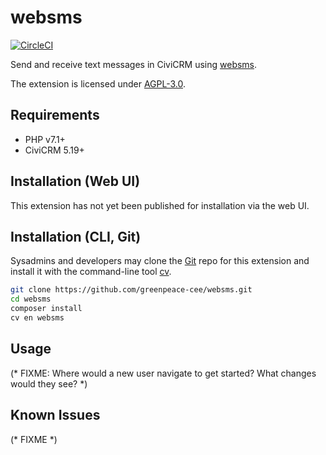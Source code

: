 # websms

[![CircleCI](https://circleci.com/gh/greenpeace-cee/websms.svg?style=svg)](https://circleci.com/gh/greenpeace-cee/websms)

Send and receive text messages in CiviCRM using [websms](https://websms.at/).

The extension is licensed under [AGPL-3.0](LICENSE.txt).

## Requirements

* PHP v7.1+
* CiviCRM 5.19+

## Installation (Web UI)

This extension has not yet been published for installation via the web UI.

## Installation (CLI, Git)

Sysadmins and developers may clone the [Git](https://en.wikipedia.org/wiki/Git) repo for this extension and
install it with the command-line tool [cv](https://github.com/civicrm/cv).

```bash
git clone https://github.com/greenpeace-cee/websms.git
cd websms
composer install
cv en websms
```

## Usage

(* FIXME: Where would a new user navigate to get started? What changes would they see? *)

## Known Issues

(* FIXME *)
